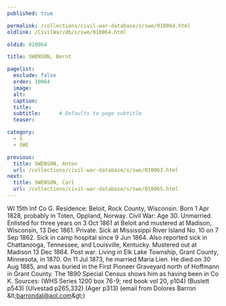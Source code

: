 ```yaml
---
published: true

permalink: /collections/civil-war-database/s/swe/010064.html
oldlink: /CivilWar/db/s/swe/010064.html

oldid: 010064

title: SWENSON, Bernt

pagelist:
  exclude: false
  order: 10064
  image: 
  alt:
  caption:
  title:
  subtitle:      # Defaults to page subtitle
  teaser:

category: 
  - S 
  - SWE

previous:
  title: SWENSON, Anton
  url: /collections/civil-war-database/s/swe/010063.html  
next:
  title: SWENSON, Carl
  url: /collections/civil-war-database/s/swe/010065.html   
---
```

WI 15th Inf Co G. Residence: Beloit, Rock County, Wisconsin. Born 1 Apr 1828, probably in Toten, Oppland, Norway. Civil War: Age 30. Unmarried. Enlisted for three years on 3 Oct 1861 at Beloit and mustered at Madison, Wisconsin, 13 Dec 1861. Private. Sick at Mississippi River Island No. 10 on 7 Sep 1862. Sick in camp hospital since 9 Jun 1864. Also reported sick in Chattanooga, Tennessee, and Louisville, Kentucky. Mustered out at Madison 13 Dec 1864. Post war: Living in Elk Lake Township, Grant County, Minnesota, in 1870. On 11 Jul 1873, he married Maria Lien. He died on 30 Aug 1885, and was buried in the First Pioneer Graveyard north of Hoffmann in Grant County. The 1890 Special Census shows him as having been in Co K. Sources: (WHS Series 1200 box 76-9; red book vol 20, p104) (Buslett p543) (Ulvestad p265,332) (Ager p313) (email from Dolores Barron &amp;lt;[barrondal@aol.com](mailto:barrondal@aol.com)&amp;gt;)